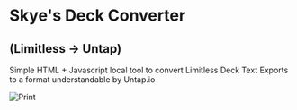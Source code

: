 <h1>Skye's Deck Converter</h1>
<h2>(Limitless -> Untap)</h2>

Simple HTML + Javascript local tool to convert Limitless Deck Text Exports to a format understandable by Untap.io

![Print](https://github.com/user-attachments/assets/cce7845a-001e-4731-b120-5dad2c0331bf)

